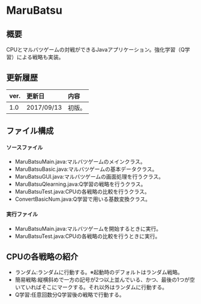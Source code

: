 # MaruBatsu

## 概要
CPUとマルバツゲームの対戦ができるJavaアプリケーション。強化学習（Q学習）による戦略も実装。

## 更新履歴
|ver.|更新日|内容|
|:-|:-|:-|
|1.0|2017/09/13|初版。|

## ファイル構成
#### ソースファイル
- MaruBatsuMain.java:マルバツゲームのメインクラス。
- MaruBatsuBasic.java:マルバツゲームの基本データクラス。
- MaruBatsuGUI.java:マルバツゲームの画面処理を行うクラス。
- MaruBatsuQlearning.java:Q学習の戦略を行うクラス。
- MaruBatsuTest.java:CPUの各戦略の比較を行うクラス。
- ConvertBasicNum.java:Q学習で用いる基数変換クラス。

#### 実行ファイル
- MaruBatsuMain.java:マルバツゲームを開始するときに実行。
- MaruBatsuTest.java:CPUの各戦略の比較を行うときに実行。

## CPUの各戦略の紹介
- ランダム:ランダムに行動する。※起動時のデフォルトはランダム戦略。
- 簡易戦略:縦横斜めで一方の記号が2つ以上並んでいる、かつ、最後の1つが空いていればそこにマークする。それ以外はランダムに行動する。
- Q学習:任意回数分Q学習後の戦略で行動する。  
